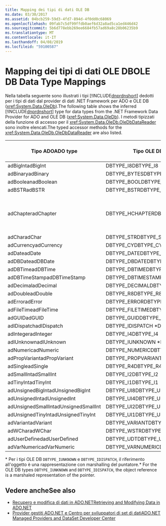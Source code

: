 ```yaml
---
title: Mapping dei tipi di dati OLE DB
ms.date: 03/30/2017
ms.assetid: 04bcb259-59d3-4fd7-894d-4f0dd0c68069
ms.openlocfilehash: 09fab7c5df99ffdb0aef6d32a8ad5ca1ed446d42
ms.sourcegitcommit: 5b6d778ebb269ee6684fb57ad69a8c28b06235b9
ms.translationtype: MT
ms.contentlocale: it-IT
ms.lasthandoff: 04/08/2019
ms.locfileid: "59100587"
---
```

# <a name="ole-db-data-type-mappings"></a><span data-ttu-id="d7843-102">Mapping dei tipi di dati OLE DB</span><span class="sxs-lookup"><span data-stu-id="d7843-102">OLE DB Data Type Mappings</span></span>
<span data-ttu-id="d7843-103">Nella tabella seguente sono illustrati i tipi [!INCLUDE[dnprdnshort](../../../../includes/dnprdnshort-md.md)] dedotti per i tipi di dati dal provider di dati .NET Framework per ADO e OLE DB (<xref:System.Data.OleDb>).</span><span class="sxs-lookup"><span data-stu-id="d7843-103">The following table shows the inferred [!INCLUDE[dnprdnshort](../../../../includes/dnprdnshort-md.md)] type for data types from the .NET Framework Data Provider for ADO and OLE DB (<xref:System.Data.OleDb>).</span></span> <span data-ttu-id="d7843-104">I metodi tipizzati della funzione di accesso per il <xref:System.Data.OleDb.OleDbDataReader> sono inoltre elencati.</span><span class="sxs-lookup"><span data-stu-id="d7843-104">The typed accessor methods for the <xref:System.Data.OleDb.OleDbDataReader> are also listed.</span></span>  
  
|<span data-ttu-id="d7843-105">Tipo ADO</span><span class="sxs-lookup"><span data-stu-id="d7843-105">ADO type</span></span>|<span data-ttu-id="d7843-106">Tipo OLE DB</span><span class="sxs-lookup"><span data-stu-id="d7843-106">OLE DB type</span></span>|[!INCLUDE[dnprdnshort](../../../../includes/dnprdnshort-md.md)] <span data-ttu-id="d7843-107">tipo</span><span class="sxs-lookup"><span data-stu-id="d7843-107">type</span></span>|[!INCLUDE[dnprdnshort](../../../../includes/dnprdnshort-md.md)] <span data-ttu-id="d7843-108">funzioni di accesso tipizzate</span><span class="sxs-lookup"><span data-stu-id="d7843-108">typed accessor</span></span>|  
|--------------|-----------------|----------------------------------------------------------------------|--------------------------------------------------------------------------------|  
|<span data-ttu-id="d7843-109">adBigInt</span><span class="sxs-lookup"><span data-stu-id="d7843-109">adBigInt</span></span>|<span data-ttu-id="d7843-110">DBTYPE_I8</span><span class="sxs-lookup"><span data-stu-id="d7843-110">DBTYPE_I8</span></span>|<span data-ttu-id="d7843-111">Int64</span><span class="sxs-lookup"><span data-stu-id="d7843-111">Int64</span></span>|<span data-ttu-id="d7843-112">GetInt64()</span><span class="sxs-lookup"><span data-stu-id="d7843-112">GetInt64()</span></span>|  
|<span data-ttu-id="d7843-113">adBinary</span><span class="sxs-lookup"><span data-stu-id="d7843-113">adBinary</span></span>|<span data-ttu-id="d7843-114">DBTYPE_BYTES</span><span class="sxs-lookup"><span data-stu-id="d7843-114">DBTYPE_BYTES</span></span>|<span data-ttu-id="d7843-115">Byte[]</span><span class="sxs-lookup"><span data-stu-id="d7843-115">Byte[]</span></span>|<span data-ttu-id="d7843-116">GetBytes()</span><span class="sxs-lookup"><span data-stu-id="d7843-116">GetBytes()</span></span>|  
|<span data-ttu-id="d7843-117">adBoolean</span><span class="sxs-lookup"><span data-stu-id="d7843-117">adBoolean</span></span>|<span data-ttu-id="d7843-118">DBTYPE_BOOL</span><span class="sxs-lookup"><span data-stu-id="d7843-118">DBTYPE_BOOL</span></span>|<span data-ttu-id="d7843-119">Booleano</span><span class="sxs-lookup"><span data-stu-id="d7843-119">Boolean</span></span>|<span data-ttu-id="d7843-120">GetBoolean()</span><span class="sxs-lookup"><span data-stu-id="d7843-120">GetBoolean()</span></span>|  
|<span data-ttu-id="d7843-121">adBSTR</span><span class="sxs-lookup"><span data-stu-id="d7843-121">adBSTR</span></span>|<span data-ttu-id="d7843-122">DBTYPE_BSTR</span><span class="sxs-lookup"><span data-stu-id="d7843-122">DBTYPE_BSTR</span></span>|<span data-ttu-id="d7843-123">Stringa</span><span class="sxs-lookup"><span data-stu-id="d7843-123">String</span></span>|<span data-ttu-id="d7843-124">GetString()</span><span class="sxs-lookup"><span data-stu-id="d7843-124">GetString()</span></span>|  
|<span data-ttu-id="d7843-125">adChapter</span><span class="sxs-lookup"><span data-stu-id="d7843-125">adChapter</span></span>|<span data-ttu-id="d7843-126">DBTYPE_HCHAPTER</span><span class="sxs-lookup"><span data-stu-id="d7843-126">DBTYPE_HCHAPTER</span></span>|<span data-ttu-id="d7843-127">Supportato mediante `DataReader`.</span><span class="sxs-lookup"><span data-stu-id="d7843-127">Supported through the `DataReader`.</span></span> <span data-ttu-id="d7843-128">Visualizzare [recupero di dati tramite DataReader](../../../../docs/framework/data/adonet/retrieving-data-using-a-datareader.md).</span><span class="sxs-lookup"><span data-stu-id="d7843-128">See [Retrieving Data Using a DataReader](../../../../docs/framework/data/adonet/retrieving-data-using-a-datareader.md).</span></span>|<span data-ttu-id="d7843-129">GetValue()</span><span class="sxs-lookup"><span data-stu-id="d7843-129">GetValue()</span></span>|  
|<span data-ttu-id="d7843-130">adChar</span><span class="sxs-lookup"><span data-stu-id="d7843-130">adChar</span></span>|<span data-ttu-id="d7843-131">DBTYPE_STR</span><span class="sxs-lookup"><span data-stu-id="d7843-131">DBTYPE_STR</span></span>|<span data-ttu-id="d7843-132">Stringa</span><span class="sxs-lookup"><span data-stu-id="d7843-132">String</span></span>|<span data-ttu-id="d7843-133">GetString()</span><span class="sxs-lookup"><span data-stu-id="d7843-133">GetString()</span></span>|  
|<span data-ttu-id="d7843-134">adCurrency</span><span class="sxs-lookup"><span data-stu-id="d7843-134">adCurrency</span></span>|<span data-ttu-id="d7843-135">DBTYPE_CY</span><span class="sxs-lookup"><span data-stu-id="d7843-135">DBTYPE_CY</span></span>|<span data-ttu-id="d7843-136">Decimale</span><span class="sxs-lookup"><span data-stu-id="d7843-136">Decimal</span></span>|<span data-ttu-id="d7843-137">GetDecimal()</span><span class="sxs-lookup"><span data-stu-id="d7843-137">GetDecimal()</span></span>|  
|<span data-ttu-id="d7843-138">adDate</span><span class="sxs-lookup"><span data-stu-id="d7843-138">adDate</span></span>|<span data-ttu-id="d7843-139">DBTYPE_DATE</span><span class="sxs-lookup"><span data-stu-id="d7843-139">DBTYPE_DATE</span></span>|<span data-ttu-id="d7843-140">DateTime</span><span class="sxs-lookup"><span data-stu-id="d7843-140">DateTime</span></span>|<span data-ttu-id="d7843-141">GetDateTime()</span><span class="sxs-lookup"><span data-stu-id="d7843-141">GetDateTime()</span></span>|  
|<span data-ttu-id="d7843-142">adDBDate</span><span class="sxs-lookup"><span data-stu-id="d7843-142">adDBDate</span></span>|<span data-ttu-id="d7843-143">DBTYPE_DBDATE</span><span class="sxs-lookup"><span data-stu-id="d7843-143">DBTYPE_DBDATE</span></span>|<span data-ttu-id="d7843-144">DateTime</span><span class="sxs-lookup"><span data-stu-id="d7843-144">DateTime</span></span>|<span data-ttu-id="d7843-145">GetDateTime()</span><span class="sxs-lookup"><span data-stu-id="d7843-145">GetDateTime()</span></span>|  
|<span data-ttu-id="d7843-146">adDBTime</span><span class="sxs-lookup"><span data-stu-id="d7843-146">adDBTime</span></span>|<span data-ttu-id="d7843-147">DBTYPE_DBTIME</span><span class="sxs-lookup"><span data-stu-id="d7843-147">DBTYPE_DBTIME</span></span>|<span data-ttu-id="d7843-148">DateTime</span><span class="sxs-lookup"><span data-stu-id="d7843-148">DateTime</span></span>|<span data-ttu-id="d7843-149">GetDateTime()</span><span class="sxs-lookup"><span data-stu-id="d7843-149">GetDateTime()</span></span>|  
|<span data-ttu-id="d7843-150">adDBTimeStamp</span><span class="sxs-lookup"><span data-stu-id="d7843-150">adDBTimeStamp</span></span>|<span data-ttu-id="d7843-151">DBTYPE_DBTIMESTAMP</span><span class="sxs-lookup"><span data-stu-id="d7843-151">DBTYPE_DBTIMESTAMP</span></span>|<span data-ttu-id="d7843-152">DateTime</span><span class="sxs-lookup"><span data-stu-id="d7843-152">DateTime</span></span>|<span data-ttu-id="d7843-153">GetDateTime()</span><span class="sxs-lookup"><span data-stu-id="d7843-153">GetDateTime()</span></span>|  
|<span data-ttu-id="d7843-154">adDecimal</span><span class="sxs-lookup"><span data-stu-id="d7843-154">adDecimal</span></span>|<span data-ttu-id="d7843-155">DBTYPE_DECIMAL</span><span class="sxs-lookup"><span data-stu-id="d7843-155">DBTYPE_DECIMAL</span></span>|<span data-ttu-id="d7843-156">Decimale</span><span class="sxs-lookup"><span data-stu-id="d7843-156">Decimal</span></span>|<span data-ttu-id="d7843-157">GetDecimal()</span><span class="sxs-lookup"><span data-stu-id="d7843-157">GetDecimal()</span></span>|  
|<span data-ttu-id="d7843-158">adDouble</span><span class="sxs-lookup"><span data-stu-id="d7843-158">adDouble</span></span>|<span data-ttu-id="d7843-159">DBTYPE_R8</span><span class="sxs-lookup"><span data-stu-id="d7843-159">DBTYPE_R8</span></span>|<span data-ttu-id="d7843-160">Double</span><span class="sxs-lookup"><span data-stu-id="d7843-160">Double</span></span>|<span data-ttu-id="d7843-161">GetDouble()</span><span class="sxs-lookup"><span data-stu-id="d7843-161">GetDouble()</span></span>|  
|<span data-ttu-id="d7843-162">adError</span><span class="sxs-lookup"><span data-stu-id="d7843-162">adError</span></span>|<span data-ttu-id="d7843-163">DBTYPE_ERROR</span><span class="sxs-lookup"><span data-stu-id="d7843-163">DBTYPE_ERROR</span></span>|<span data-ttu-id="d7843-164">ExternalException</span><span class="sxs-lookup"><span data-stu-id="d7843-164">ExternalException</span></span>|<span data-ttu-id="d7843-165">GetValue()</span><span class="sxs-lookup"><span data-stu-id="d7843-165">GetValue()</span></span>|  
|<span data-ttu-id="d7843-166">adFileTime</span><span class="sxs-lookup"><span data-stu-id="d7843-166">adFileTime</span></span>|<span data-ttu-id="d7843-167">DBTYPE_FILETIME</span><span class="sxs-lookup"><span data-stu-id="d7843-167">DBTYPE_FILETIME</span></span>|<span data-ttu-id="d7843-168">DateTime</span><span class="sxs-lookup"><span data-stu-id="d7843-168">DateTime</span></span>|<span data-ttu-id="d7843-169">GetDateTime()</span><span class="sxs-lookup"><span data-stu-id="d7843-169">GetDateTime()</span></span>|  
|<span data-ttu-id="d7843-170">adGUID</span><span class="sxs-lookup"><span data-stu-id="d7843-170">adGUID</span></span>|<span data-ttu-id="d7843-171">DBTYPE_GUID</span><span class="sxs-lookup"><span data-stu-id="d7843-171">DBTYPE_GUID</span></span>|<span data-ttu-id="d7843-172">GUID</span><span class="sxs-lookup"><span data-stu-id="d7843-172">Guid</span></span>|<span data-ttu-id="d7843-173">GetGuid()</span><span class="sxs-lookup"><span data-stu-id="d7843-173">GetGuid()</span></span>|  
|<span data-ttu-id="d7843-174">adIDispatch</span><span class="sxs-lookup"><span data-stu-id="d7843-174">adIDispatch</span></span>|<span data-ttu-id="d7843-175">DBTYPE_IDISPATCH \*</span><span class="sxs-lookup"><span data-stu-id="d7843-175">DBTYPE_IDISPATCH \*</span></span>|<span data-ttu-id="d7843-176">Object</span><span class="sxs-lookup"><span data-stu-id="d7843-176">Object</span></span>|<span data-ttu-id="d7843-177">GetValue()</span><span class="sxs-lookup"><span data-stu-id="d7843-177">GetValue()</span></span>|  
|<span data-ttu-id="d7843-178">adInteger</span><span class="sxs-lookup"><span data-stu-id="d7843-178">adInteger</span></span>|<span data-ttu-id="d7843-179">DBTYPE_I4</span><span class="sxs-lookup"><span data-stu-id="d7843-179">DBTYPE_I4</span></span>|<span data-ttu-id="d7843-180">Int32</span><span class="sxs-lookup"><span data-stu-id="d7843-180">Int32</span></span>|<span data-ttu-id="d7843-181">GetInt32()</span><span class="sxs-lookup"><span data-stu-id="d7843-181">GetInt32()</span></span>|  
|<span data-ttu-id="d7843-182">adIUnknown</span><span class="sxs-lookup"><span data-stu-id="d7843-182">adIUnknown</span></span>|<span data-ttu-id="d7843-183">DBTYPE_IUNKNOWN \*</span><span class="sxs-lookup"><span data-stu-id="d7843-183">DBTYPE_IUNKNOWN \*</span></span>|<span data-ttu-id="d7843-184">Object</span><span class="sxs-lookup"><span data-stu-id="d7843-184">Object</span></span>|<span data-ttu-id="d7843-185">GetValue()</span><span class="sxs-lookup"><span data-stu-id="d7843-185">GetValue()</span></span>|  
|<span data-ttu-id="d7843-186">adNumeric</span><span class="sxs-lookup"><span data-stu-id="d7843-186">adNumeric</span></span>|<span data-ttu-id="d7843-187">DBTYPE_NUMERIC</span><span class="sxs-lookup"><span data-stu-id="d7843-187">DBTYPE_NUMERIC</span></span>|<span data-ttu-id="d7843-188">Decimale</span><span class="sxs-lookup"><span data-stu-id="d7843-188">Decimal</span></span>|<span data-ttu-id="d7843-189">GetDecimal()</span><span class="sxs-lookup"><span data-stu-id="d7843-189">GetDecimal()</span></span>|  
|<span data-ttu-id="d7843-190">adPropVariant</span><span class="sxs-lookup"><span data-stu-id="d7843-190">adPropVariant</span></span>|<span data-ttu-id="d7843-191">DBTYPE_PROPVARIANT</span><span class="sxs-lookup"><span data-stu-id="d7843-191">DBTYPE_PROPVARIANT</span></span>|<span data-ttu-id="d7843-192">Object</span><span class="sxs-lookup"><span data-stu-id="d7843-192">Object</span></span>|<span data-ttu-id="d7843-193">GetValue()</span><span class="sxs-lookup"><span data-stu-id="d7843-193">GetValue()</span></span>|  
|<span data-ttu-id="d7843-194">adSingle</span><span class="sxs-lookup"><span data-stu-id="d7843-194">adSingle</span></span>|<span data-ttu-id="d7843-195">DBTYPE_R4</span><span class="sxs-lookup"><span data-stu-id="d7843-195">DBTYPE_R4</span></span>|<span data-ttu-id="d7843-196">Single</span><span class="sxs-lookup"><span data-stu-id="d7843-196">Single</span></span>|<span data-ttu-id="d7843-197">GetFloat()</span><span class="sxs-lookup"><span data-stu-id="d7843-197">GetFloat()</span></span>|  
|<span data-ttu-id="d7843-198">adSmallInt</span><span class="sxs-lookup"><span data-stu-id="d7843-198">adSmallInt</span></span>|<span data-ttu-id="d7843-199">DBTYPE_I2</span><span class="sxs-lookup"><span data-stu-id="d7843-199">DBTYPE_I2</span></span>|<span data-ttu-id="d7843-200">Int16</span><span class="sxs-lookup"><span data-stu-id="d7843-200">Int16</span></span>|<span data-ttu-id="d7843-201">GetInt16()</span><span class="sxs-lookup"><span data-stu-id="d7843-201">GetInt16()</span></span>|  
|<span data-ttu-id="d7843-202">adTinyInt</span><span class="sxs-lookup"><span data-stu-id="d7843-202">adTinyInt</span></span>|<span data-ttu-id="d7843-203">DBTYPE_I1</span><span class="sxs-lookup"><span data-stu-id="d7843-203">DBTYPE_I1</span></span>|<span data-ttu-id="d7843-204">Byte</span><span class="sxs-lookup"><span data-stu-id="d7843-204">Byte</span></span>|<span data-ttu-id="d7843-205">GetByte()</span><span class="sxs-lookup"><span data-stu-id="d7843-205">GetByte()</span></span>|  
|<span data-ttu-id="d7843-206">adUnsignedBigInt</span><span class="sxs-lookup"><span data-stu-id="d7843-206">adUnsignedBigInt</span></span>|<span data-ttu-id="d7843-207">DBTYPE_UI8</span><span class="sxs-lookup"><span data-stu-id="d7843-207">DBTYPE_UI8</span></span>|<span data-ttu-id="d7843-208">UInt64</span><span class="sxs-lookup"><span data-stu-id="d7843-208">UInt64</span></span>|<span data-ttu-id="d7843-209">GetValue()</span><span class="sxs-lookup"><span data-stu-id="d7843-209">GetValue()</span></span>|  
|<span data-ttu-id="d7843-210">adUnsignedInt</span><span class="sxs-lookup"><span data-stu-id="d7843-210">adUnsignedInt</span></span>|<span data-ttu-id="d7843-211">DBTYPE_UI4</span><span class="sxs-lookup"><span data-stu-id="d7843-211">DBTYPE_UI4</span></span>|<span data-ttu-id="d7843-212">UInt32</span><span class="sxs-lookup"><span data-stu-id="d7843-212">UInt32</span></span>|<span data-ttu-id="d7843-213">GetValue()</span><span class="sxs-lookup"><span data-stu-id="d7843-213">GetValue()</span></span>|  
|<span data-ttu-id="d7843-214">adUnsignedSmallInt</span><span class="sxs-lookup"><span data-stu-id="d7843-214">adUnsignedSmallInt</span></span>|<span data-ttu-id="d7843-215">DBTYPE_UI2</span><span class="sxs-lookup"><span data-stu-id="d7843-215">DBTYPE_UI2</span></span>|<span data-ttu-id="d7843-216">UInt16</span><span class="sxs-lookup"><span data-stu-id="d7843-216">UInt16</span></span>|<span data-ttu-id="d7843-217">GetValue()</span><span class="sxs-lookup"><span data-stu-id="d7843-217">GetValue()</span></span>|  
|<span data-ttu-id="d7843-218">adUnsignedTinyInt</span><span class="sxs-lookup"><span data-stu-id="d7843-218">adUnsignedTinyInt</span></span>|<span data-ttu-id="d7843-219">DBTYPE_UI1</span><span class="sxs-lookup"><span data-stu-id="d7843-219">DBTYPE_UI1</span></span>|<span data-ttu-id="d7843-220">Byte</span><span class="sxs-lookup"><span data-stu-id="d7843-220">Byte</span></span>|<span data-ttu-id="d7843-221">GetByte()</span><span class="sxs-lookup"><span data-stu-id="d7843-221">GetByte()</span></span>|  
|<span data-ttu-id="d7843-222">adVariant</span><span class="sxs-lookup"><span data-stu-id="d7843-222">adVariant</span></span>|<span data-ttu-id="d7843-223">DBTYPE_VARIANT</span><span class="sxs-lookup"><span data-stu-id="d7843-223">DBTYPE_VARIANT</span></span>|<span data-ttu-id="d7843-224">Object</span><span class="sxs-lookup"><span data-stu-id="d7843-224">Object</span></span>|<span data-ttu-id="d7843-225">GetValue()</span><span class="sxs-lookup"><span data-stu-id="d7843-225">GetValue()</span></span>|  
|<span data-ttu-id="d7843-226">adWChar</span><span class="sxs-lookup"><span data-stu-id="d7843-226">adWChar</span></span>|<span data-ttu-id="d7843-227">DBTYPE_WSTR</span><span class="sxs-lookup"><span data-stu-id="d7843-227">DBTYPE_WSTR</span></span>|<span data-ttu-id="d7843-228">Stringa</span><span class="sxs-lookup"><span data-stu-id="d7843-228">String</span></span>|<span data-ttu-id="d7843-229">GetString()</span><span class="sxs-lookup"><span data-stu-id="d7843-229">GetString()</span></span>|  
|<span data-ttu-id="d7843-230">adUserDefined</span><span class="sxs-lookup"><span data-stu-id="d7843-230">adUserDefined</span></span>|<span data-ttu-id="d7843-231">DBTYPE_UDT</span><span class="sxs-lookup"><span data-stu-id="d7843-231">DBTYPE_UDT</span></span>|<span data-ttu-id="d7843-232">Non supportato</span><span class="sxs-lookup"><span data-stu-id="d7843-232">not supported</span></span>||  
|<span data-ttu-id="d7843-233">adVarNumeric</span><span class="sxs-lookup"><span data-stu-id="d7843-233">adVarNumeric</span></span>|<span data-ttu-id="d7843-234">DBTYPE_VARNUMERIC</span><span class="sxs-lookup"><span data-stu-id="d7843-234">DBTYPE_VARNUMERIC</span></span>|<span data-ttu-id="d7843-235">Non supportato</span><span class="sxs-lookup"><span data-stu-id="d7843-235">not supported</span></span>||  
  
 <span data-ttu-id="d7843-236">\* Per i tipi OLE DB `DBTYPE_IUNKNOWN` e `DBTYPE_IDISPATCH`, il riferimento all'oggetto è una rappresentazione con marshalling del puntatore.</span><span class="sxs-lookup"><span data-stu-id="d7843-236">\* For the OLE DB types `DBTYPE_IUNKNOWN` and `DBTYPE_IDISPATCH`, the object reference is a marshaled representation of the pointer.</span></span>  
  
## <a name="see-also"></a><span data-ttu-id="d7843-237">Vedere anche</span><span class="sxs-lookup"><span data-stu-id="d7843-237">See also</span></span>

- [<span data-ttu-id="d7843-238">Recupero e modifica di dati in ADO.NET</span><span class="sxs-lookup"><span data-stu-id="d7843-238">Retrieving and Modifying Data in ADO.NET</span></span>](../../../../docs/framework/data/adonet/retrieving-and-modifying-data.md)
- [<span data-ttu-id="d7843-239">Provider gestiti ADO.NET e Centro per sviluppatori di set di dati</span><span class="sxs-lookup"><span data-stu-id="d7843-239">ADO.NET Managed Providers and DataSet Developer Center</span></span>](https://go.microsoft.com/fwlink/?LinkId=217917)
